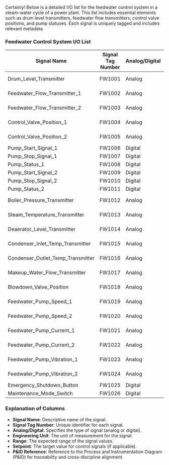 Certainly! Below is a detailed I/O list for the feedwater control system in a steam-water cycle of a power plant. This list includes essential elements such as drum level transmitters, feedwater flow transmitters, control valve positions, and pump statuses. Each signal is uniquely tagged and includes relevant metadata.

### Feedwater Control System I/O List

| Signal Name                    | Signal Tag Number | Analog/Digital | Engineering Unit | Range           | Setpoint     | P&ID Reference |
|--------------------------------|-------------------|----------------|------------------|-----------------|--------------|----------------|
| Drum_Level_Transmitter         | FW1001            | Analog         | %                | 0 to 100        | 50           | PID-DL         |
| Feedwater_Flow_Transmitter_1   | FW1002            | Analog         | t/h              | 0 to 1000       | N/A          | PID-FF1        |
| Feedwater_Flow_Transmitter_2   | FW1003            | Analog         | t/h              | 0 to 1000       | N/A          | PID-FF2        |
| Control_Valve_Position_1       | FW1004            | Analog         | %                | 0 to 100        | 50           | PID-CV1        |
| Control_Valve_Position_2       | FW1005            | Analog         | %                | 0 to 100        | 50           | PID-CV2        |
| Pump_Start_Signal_1            | FW1006            | Digital        | Bool             | 0/1             | N/A          | PID-PUMP1      |
| Pump_Stop_Signal_1             | FW1007            | Digital        | Bool             | 0/1             | N/A          | PID-PUMP1      |
| Pump_Status_1                  | FW1008            | Digital        | Bool             | 0/1             | N/A          | PID-PUMP1      |
| Pump_Start_Signal_2            | FW1009            | Digital        | Bool             | 0/1             | N/A          | PID-PUMP2      |
| Pump_Stop_Signal_2             | FW1010            | Digital        | Bool             | 0/1             | N/A          | PID-PUMP2      |
| Pump_Status_2                  | FW1011            | Digital        | Bool             | 0/1             | N/A          | PID-PUMP2      |
| Boiler_Pressure_Transmitter    | FW1012            | Analog         | bar              | 0 to 200        | N/A          | PID-BP         |
| Steam_Temperature_Transmitter  | FW1013            | Analog         | °C               | 0 to 550        | N/A          | PID-ST         |
| Deaerator_Level_Transmitter    | FW1014            | Analog         | %                | 0 to 100        | 50           | PID-DAL        |
| Condenser_Inlet_Temp_Transmitter| FW1015           | Analog         | °C               | 0 to 100        | N/A          | PID-CIT        |
| Condenser_Outlet_Temp_Transmitter| FW1016          | Analog         | °C               | 0 to 100        | N/A          | PID-COT        |
| Makeup_Water_Flow_Transmitter  | FW1017            | Analog         | t/h              | 0 to 500        | N/A          | PID-MWF        |
| Blowdown_Valve_Position        | FW1018            | Analog         | %                | 0 to 100        | 5            | PID-BDV        |
| Feedwater_Pump_Speed_1         | FW1019            | Analog         | Hz               | 0 to 50         | N/A          | PID-PUMPSPEED1 |
| Feedwater_Pump_Speed_2         | FW1020            | Analog         | Hz               | 0 to 50         | N/A          | PID-PUMPSPEED2 |
| Feedwater_Pump_Current_1       | FW1021            | Analog         | A                | 0 to 1000       | N/A          | PID-PUMPCURR1  |
| Feedwater_Pump_Current_2       | FW1022            | Analog         | A                | 0 to 1000       | N/A          | PID-PUMPCURR2  |
| Feedwater_Pump_Vibration_1     | FW1023            | Analog         | mm/s             | 0 to 10         | N/A          | PID-PUMPVIB1   |
| Feedwater_Pump_Vibration_2     | FW1024            | Analog         | mm/s             | 0 to 10         | N/A          | PID-PUMPVIB2   |
| Emergency_Shutdown_Button      | FW1025            | Digital        | Bool             | 0/1             | N/A          | PID-ESB        |
| Maintenance_Mode_Switch        | FW1026            | Digital        | Bool             | 0/1             | N/A          | PID-MM         |

### Explanation of Columns

- **Signal Name**: Descriptive name of the signal.
- **Signal Tag Number**: Unique identifier for each signal.
- **Analog/Digital**: Specifies the type of signal (analog or digital).
- **Engineering Unit**: The unit of measurement for the signal.
- **Range**: The expected range of the signal values.
- **Setpoint**: The target value for control signals (if applicable).
- **P&ID Reference**: Reference to the Process and Instrumentation Diagram (P&ID) for traceability and cross-discipline alignment.
